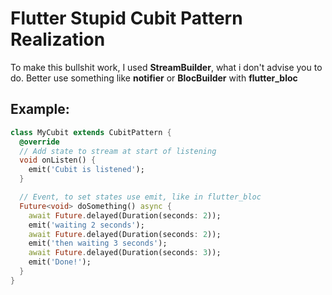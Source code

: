 # Flutter Stupid Cubit Pattern Realization

To make this bullshit work, I used **StreamBuilder**, what i don't advise you to do. Better use something like **notifier** or **BlocBuilder** with **flutter_bloc**

## Example:
```dart
class MyCubit extends CubitPattern {
  @override
  // Add state to stream at start of listening
  void onListen() {
    emit('Cubit is listened');
  }

  // Event, to set states use emit, like in flutter_bloc
  Future<void> doSomething() async {
    await Future.delayed(Duration(seconds: 2));
    emit('waiting 2 seconds');
    await Future.delayed(Duration(seconds: 2));
    emit('then waiting 3 seconds');
    await Future.delayed(Duration(seconds: 3));
    emit('Done!');
  }
}
```
